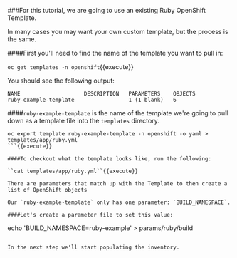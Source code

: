 ###For this tutorial, we are going to use an existing Ruby OpenShift Template. 

In many cases you may want your own custom template, but the process is the same.

####First you'll need to find the name of the template you want to pull in:

``oc get templates -n openshift``{{execute}}

You should see the following output:
```
NAME                    DESCRIPTION   PARAMETERS    OBJECTS
ruby-example-template                 1 (1 blank)   6
```

####`ruby-example-template` is the name of the template we're going to pull down as a template file into the `templates` directory.

```
oc export template ruby-example-template -n openshift -o yaml > templates/app/ruby.yml
```{{execute}}

####To checkout what the template looks like, run the following:

``cat templates/app/ruby.yml``{{execute}}

There are parameters that match up with the Template to then create a list of OpenShift objects

Our `ruby-example-template` only has one parameter: `BUILD_NAMESPACE`. 

####Let's create a parameter file to set this value:

```
echo 'BUILD_NAMESPACE=ruby-example' > params/ruby/build
```{{execute}}

In the next step we'll start populating the inventory.